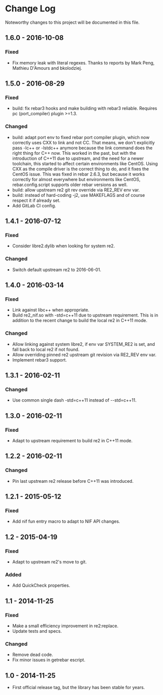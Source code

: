 # Change Log
Noteworthy changes to this project will be documented in this file.

## 1.6.0 - 2016-10-08
### Fixed

- Fix memory leak with literal regexes. Thanks to reports by Mark Peng, Mathieu
  D'Amours and bkolodziej.

## 1.5.0 - 2016-08-29
### Fixed
- build: fix rebar3 hooks and make building with rebar3 reliable. Requires pc
  (port_compiler) plugin >=1.3.

### Changed
- build: adapt port env to fixed rebar port compiler plugin, which now
  correctly uses CXX to link and not CC. That means, we don't explicitly pass
  -lc++ or -lstdc++ anymore because the link command does the right thing for
  C++ now. This worked in the past, but with the introduction of C++11 due to
  upstream, and the need for a newer toolchain, this started to affect certain
  environments like CentOS. Using CXX as the compile driver is the correct
  thing to do, and it fixes the CentOS issue. This was fixed in rebar 2.6.3,
  but because it works correctly for almost everywhere but environments like
  CentOS, rebar.config.script supports older rebar versions as well.
- build: allow upstream re2 git rev override via RE2_REV env var.
- build: instead of hard-coding -j2, use MAKEFLAGS and of course respect it if
  already set.
- Add GitLab CI config.

## 1.4.1 - 2016-07-12
### Fixed
- Consider libre2.dylib when looking for system re2.

### Changed
- Switch default upstream re2 to 2016-06-01.

## 1.4.0 - 2016-03-14
### Fixed
- Link against libc++ when appropriate.
- Build re2_nif.so with -std=c++11 due to upstream requirement. This
  is in addition to the recent change to build the local re2 in C++11
  mode.

### Changed
- Allow linking against system libre2, if env var SYSTEM_RE2 is set,
  and fall back to local re2 if not found.
- Allow overriding pinned re2 upstream git revision via RE2_REV env var.
- Implement rebar3 support.

## 1.3.1 - 2016-02-11
### Changed
- Use common single dash -std=c++11 instead of --std=c++11.

## 1.3.0 - 2016-02-11
### Fixed
- Adapt to upstream requirement to build re2 in C++11 mode.

## 1.2.2 - 2016-02-11
### Changed
- Pin last upstream re2 release before C++11 was introduced.

## 1.2.1 - 2015-05-12
### Fixed
- Add nif fun entry macro to adapt to NIF API changes.

## 1.2 - 2015-04-19
### Fixed
- Adapt to upstream re2's move to git.

### Added
- Add QuickCheck properties.

## 1.1 - 2014-11-25
### Fixed
- Make a small efficiency improvement in re2:replace.
- Update tests and specs.

### Changed
- Remove dead code.
- Fix minor issues in getrebar escript.

## 1.0 - 2014-11-25
- First official release tag, but the library has been stable for years.
